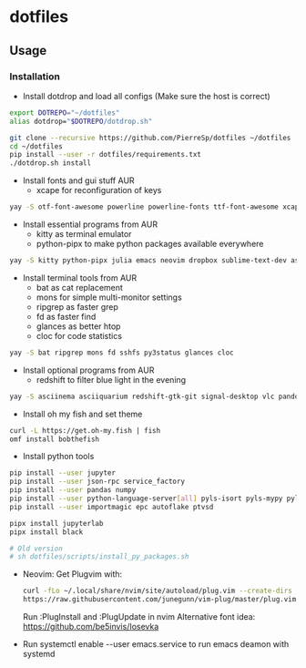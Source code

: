 # dotfiles

## Usage
###  Installation

- Install dotdrop and load all configs (Make sure the host is correct)
```bash
export DOTREPO="~/dotfiles"
alias dotdrop="$DOTREPO/dotdrop.sh"

git clone --recursive https://github.com/PierreSp/dotfiles ~/dotfiles
cd ~/dotfiles
pip install --user -r dotfiles/requirements.txt
./dotdrop.sh install
```

- Install fonts and gui stuff AUR
	- xcape for reconfiguration of keys
```bash
yay -S otf-font-awesome powerline powerline-fonts ttf-font-awesome xcape otf-fira-code adobe-source-code-pro-fonts nordic-theme-git 

```

- Install essential programs from AUR
	- kitty as terminal emulator
	- python-pipx to make python packages available everywhere
```bash
yay -S kitty python-pipx julia emacs neovim dropbox sublime-text-dev aspell-de aspell-en i3lock-fancy-rapid-git

```

- Install terminal tools from AUR
	- bat as cat replacement
	- mons for simple multi-monitor settings
	- ripgrep as faster grep
	- fd as faster find
	- glances as better htop
	- cloc for code statistics

```bash
yay -S bat ripgrep mons fd sshfs py3status glances cloc

```

- Install optional programs from AUR
	- redshift to filter blue light in the evening
```bash
yay -S asciinema asciiquarium redshift-gtk-git signal-desktop vlc pandoc

```

- Install oh my fish and set theme
```bash
curl -L https://get.oh-my.fish | fish
omf install bobthefish
```



- Install python tools
```bash
pip install --user jupyter
pip install --user json-rpc service_factory
pip install --user pandas numpy
pip install --user python-language-server[all] pyls-isort pyls-mypy pyls-black jedi
pip install --user importmagic epc autoflake ptvsd

pipx install jupyterlab
pipx install black

# Old version
# sh dotfiles/scripts/install_py_packages.sh
```
- Neovim:
	Get Plugvim with:
	```bash
	curl -fLo ~/.local/share/nvim/site/autoload/plug.vim --create-dirs \
    https://raw.githubusercontent.com/junegunn/vim-plug/master/plug.vim
	```
	Run :PlugInstall
	and :PlugUpdate in nvim
Alternative font idea: https://github.com/be5invis/Iosevka

- Run systemctl enable --user emacs.service to run emacs deamon with systemd
